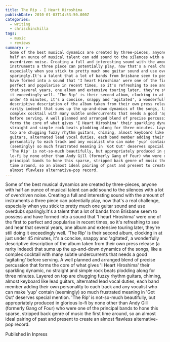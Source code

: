 ```yaml
---
title: The Rip - I Heart Hiroshima
publishDate: 2010-01-03T14:53:50.000Z
categories:
  - writing
  - chrischinchilla
tags:
  - music
  - reviews
summary: >-
  Some of the best musical dynamics are created by three-pieces, anyone with
  half an ounce of musical talent can add sound to the silences with a lot of
  overdriven noise. Creating a full and interesting sound with the amount of
  instruments a three piece can potentially play, now that's a real challenge,
  especially when you stick to pretty much one guitar sound and use overdubs
  sparingly.It's a talent that a lot of bands from Brisbane seem to possess and
  have formed into a sound that 'I heart Hiroshima' were one of the first to
  perfect and popularise in recent times, so it's refreshing to see and hear
  that several years, one album and extensive touring later, they're still doing
  it exceedingly well. 'The Rip' is their second album, clocking in at just
  under 45 minutes, it's a concise, snappy and 'agitated', a wonderfully
  descriptive description of the album taken from their own press release (a
  rarity indeed) that sums up the up-and-down dynamics of the songs, like a
  complex cocktail with many subtle undercurrents that needs a good 'agitating'
  before serving. A well planned and arranged blend of precise percussion that
  forms the core of what gives 'I Heart Hiroshima' their sparkling dynamic, no
  straight and simple rock beats plodding along for three minutes. Layered on
  top are chugging fuzzy rhythm guitars, chiming, almost keyboard like lead
  guitars, alternated lead vocal duties, each band member adding their own
  personality to each track and any vocalist who can make 'yup' contain
  (seemingly) so much frustrated meaning in 'Got Out' deserves special mention.
  'The Rip' is not-so-much beautifully, but appropriately produced in glorious
  lo-fi by none other than Andy Gill (formerly Gang of Four) who were one of the
  principal bands to hone this sparse, stripped back genre of music the first
  time around, so an almost ideal pairing of past and present to create an
  almost flawless alternative-pop record.
---
```


Some of the best musical dynamics are created by three-pieces, anyone with half an ounce of musical talent can add sound to the silences with a lot of overdriven noise. Creating a full and interesting sound with the amount of instruments a three piece can potentially play, now that's a real challenge, especially when you stick to pretty much one guitar sound and use overdubs sparingly.It's a talent that a lot of bands from Brisbane seem to possess and have formed into a sound that 'I heart Hiroshima' were one of the first to perfect and popularise in recent times, so it's refreshing to see and hear that several years, one album and extensive touring later, they're still doing it exceedingly well. 'The Rip' is their second album, clocking in at just under 45 minutes, it's a concise, snappy and 'agitated', a wonderfully descriptive description of the album taken from their own press release (a rarity indeed) that sums up the up-and-down dynamics of the songs, like a complex cocktail with many subtle undercurrents that needs a good 'agitating' before serving. A well planned and arranged blend of precise percussion that forms the core of what gives 'I Heart Hiroshima' their sparkling dynamic, no straight and simple rock beats plodding along for three minutes. Layered on top are chugging fuzzy rhythm guitars, chiming, almost keyboard like lead guitars, alternated lead vocal duties, each band member adding their own personality to each track and any vocalist who can make 'yup' contain (seemingly) so much frustrated meaning in 'Got Out' deserves special mention. 'The Rip' is not-so-much beautifully, but appropriately produced in glorious lo-fi by none other than Andy Gill (formerly Gang of Four) who were one of the principal bands to hone this sparse, stripped back genre of music the first time around, so an almost ideal pairing of past and present to create an almost flawless alternative-pop record.

Published in Inpress
